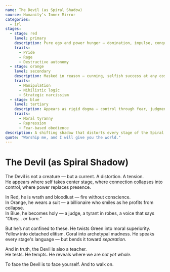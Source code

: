 ```yaml
---
name: The Devil (as Spiral Shadow)
source: Humanity’s Inner Mirror
categories:
  - irl
stages:
  - stage: red
    level: primary
    description: Pure ego and power hunger — domination, impulse, conquest without conscience
    traits:
      - Pride
      - Rage
      - Destructive autonomy
  - stage: orange
    level: secondary
    description: Masked in reason — cunning, selfish success at any cost
    traits:
      - Manipulation
      - Nihilistic logic
      - Strategic narcissism
  - stage: blue
    level: tertiary
    description: Appears as rigid dogma — control through fear, judgment, and false holiness
    traits:
      - Moral tyranny
      - Repression
      - Fear-based obedience
description: A shifting shadow that distorts every stage of the Spiral — the Devil is the face of ego, the seduction of separation, the teacher of pain.
quote: "Worship me, and I will give you the world."
---
```

# The Devil (as Spiral Shadow)

The Devil is not a creature — but a current. A distortion. A tension.  
He appears where self takes center stage, where connection collapses into control, where power replaces presence.

In Red, he is wrath and bloodlust — fire without conscience.  
In Orange, he wears a suit — a billionaire who smiles as he profits from collapse.  
In Blue, he becomes holy — a judge, a tyrant in robes, a voice that says *“Obey… or burn.”*

But he’s not confined to these. He twists Green into moral superiority. Yellow into detached elitism. Coral into archetypal madness. He speaks every stage's language — but bends it toward *separation*.

And in truth, the Devil is also a teacher.  
He tests. He tempts. He reveals where we are *not yet whole*.

To face the Devil is to face yourself. And to walk on.


